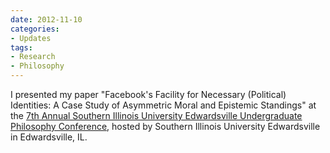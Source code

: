 ```yaml
---
date: 2012-11-10
categories:
- Updates
tags:
- Research
- Philosophy
---
```


I presented my paper "Facebook's Facility for Necessary (Political) Identities: A Case Study of Asymmetric Moral and Epistemic Standings" at the <a href="https://web.archive.org/web/20160823141753/https://www.siue.edu/artsandsciences/philosophy/upc/seventhannual.shtml">7th Annual Southern Illinois University Edwardsville Undergraduate Philosophy Conference</a>, hosted by Southern Illinois University Edwardsville in Edwardsville, IL.

<!-- more -->
